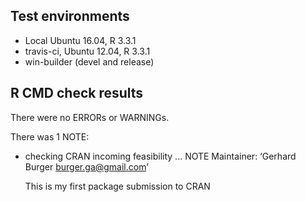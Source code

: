 ## Test environments
* Local Ubuntu 16.04, R 3.3.1
* travis-ci, Ubuntu 12.04, R 3.3.1
* win-builder (devel and release)

## R CMD check results
There were no ERRORs or WARNINGs.

There was 1 NOTE:

* checking CRAN incoming feasibility ... NOTE
  Maintainer: ‘Gerhard Burger <burger.ga@gmail.com>’

  This is my first package submission to CRAN
